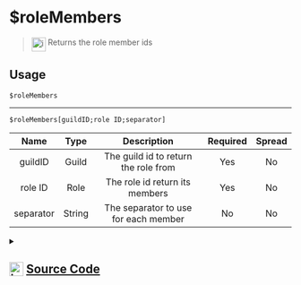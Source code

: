 # $roleMembers
> <img align="top" src="https://upload.wikimedia.org/wikipedia/commons/thumb/e/e4/Infobox_info_icon.svg/160px-Infobox_info_icon.svg.png?20150409153300" alt="image" width="25" height="auto"> Returns the role member ids
## Usage
```
$roleMembers
```
---
```
$roleMembers[guildID;role ID;separator]
```
| Name | Type | Description | Required | Spread
| :---: | :---: | :---: | :---: | :---: |
guildID | Guild | The guild id to return the role from | Yes | No
role ID | Role | The role id return its members | Yes | No
separator | String | The separator to use for each member | No | No
<details>
<summary>
    
## <img align="top" src="https://cdn4.iconfinder.com/data/icons/iconsimple-logotypes/512/github-512.png" alt="image" width="25" height="auto">  [Source Code](https://github.com/tryforge/ForgeScript-V2/blob/main/src/native/roleMembers.ts)
    
</summary>
    
```ts
import { ArgType, NativeFunction, Return } from "../structures"

export default new NativeFunction({
    name: "$roleMembers",
    version: "1.0.0",
    description: "Returns the role member ids",
    brackets: false,
    unwrap: true,
    args: [
        {
            
            name: "guildID",
            description: "The guild id to return the role from",
            rest: false,
            type: ArgType.Guild,
            required: true
        },
        {
            name: "role ID",
            description: "The role id return its members",
            rest: false,
            type: ArgType.Role,
            pointer: 0,
            required: true
        },
        {
            name: "separator",
            description: "The separator to use for each member",
            rest: false,
            type: ArgType.String
        }
    ],
    execute(ctx, [ guild, role, sep ]) {
        return Return.success(
            (role ?? ctx.role)?.members.map(x => x.id).join(sep || ", ")
        )
    }
})
```
    
</details>